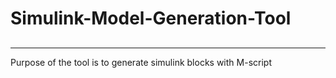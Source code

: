 # Simulink-Model-Generation-Tool

##
---
Purpose of the tool is to generate simulink blocks with M-script
